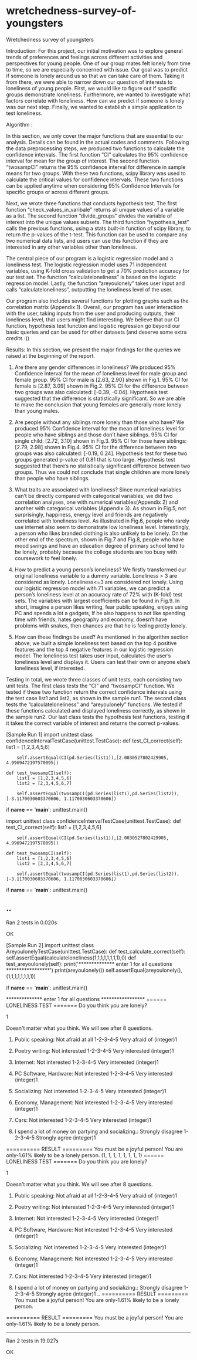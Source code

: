 # wretchedness-survey-of-youngsters




Wretchedness survey of youngsters

   
				 							
Introduction:
   For this project, our initial motivation was to explore general trends of preferences and feelings across different activities and perspectives for young people. One of our group mates felt lonely from time to time, so we are especially concerned with issue. Our goal was to predict if someone is lonely around us so that we can take care of them. Taking it from there, we were able to narrow down our question of interests to loneliness of young people. First, we would like to figure out if specific groups demonstrate loneliness. Furthermore, we wanted to investigate what factors correlate with loneliness. How can we predict if someone is lonely was our next step. Finally, we wanted to establish a simple application to test loneliness. 


Algorithm	:

In this section, we only cover the major functions that are essential to our analysis. Details can be found in the actual codes and comments. Following the data preprocessing steps, we produced two functions to calculate the confidence intervals. The first function “CI” calculates the 95% confidence interval for mean for the group of interest. The second function “twosampCI” returns the 95% confidence interval for difference in sample means for two groups. With these two functions, scipy library was used to calculate the critical values for confidence intervals. These two functions can be applied anytime when considering 95% Confidence Intervals for specific groups or across different groups.

Next, we wrote three functions that conducts hypothesis test. The first function “check_values_in_varibale” returns all unique values of a variable as a list. The second function “divide_groups” divides the variable of interest into the unique values subsets. The third function “hypothesis_test” calls the previous functions, using a stats built-in function of scipy library, to return the p-values of the t-test. This function can be used to compare any two numerical data lists, and users can use this function if they are interested in any other variables other than loneliness.

The central piece of our program is a logistic regression model and a loneliness test. The logistic regression model uses 71 independent variables, using K-fold cross validation to get a 70%  prediction accuracy for our test set. The function “calculateloneliness” is based on the logistic regression model. Lastly, the function “areyoulonely” takes user input and calls “calculateloneliness”, outputting the loneliness level of the user.
 
Our program also includes several functions for plotting graphs such as the correlation matrix (Appendix 1). Overall, our program has user interaction with the user, taking inputs from the user and producing outputs, their loneliness level, that users might find interesting. We believe that our CI function, hypothesis test function and logistic regression go beyond our basic queries and can be used for other datasets (and deserve some extra credits :))
			 							
Results:
In this section, we present the major findings for the queries we raised at the beginning of the report.

1. Are there any gender differences in loneliness?
We produced 95% Confidence Interval for the mean of loneliness level for male group and female group. 
95% CI for male is [2.63, 2.90] shown in Fig.1.
95% CI for female is [2.87, 3.09] shown in Fig.2. 
95% CI for the difference between two groups was also calculated: [-0.39, -0.04]. 
Hypothesis test suggested that the difference is statistically significant. So we are able to make the conclusion that young females are generally more lonely than young males. 


2. Are people without any siblings more lonely than those who have?
We produced 95% Confidence Interval for the mean of loneliness level for people who have siblings and those don’t have siblings.
95% CI for single child: [2.72, 3.10] shown in Fig.3.
95% CI for those have siblings: [2.79, 2.98] shown in Fig.4.
95% CI for the difference between two groups was also calculated: [-0.19, 0.24]. 
Hypothesis test for these two groups generated p-value of 0.81 that is too large.
Hypothesis test suggested that there’s no statistically significant difference between two groups. Thus we could not conclude that single children are more lonely than people who have siblings. 




3. What traits are associated with loneliness?
Since numerical variables can’t be directly compared with categorical variables, we did two correlation analyses, one with numerical variables(Appendix 2) and another with categorical variables (Appendix 3). As shown in Fig.5, not surprisingly, happiness, energy level and friends are negatively correlated with loneliness level. As illustrated in Fig.6, people who rarely use internet also seem to demonstrate low loneliness level. Interestingly, a person who likes branded clothing is also unlikely to be lonely. On the other end of the spectrum, shown in Fig.7 and Fig.8, people who have mood swings and have an education degree of primary school tend to be lonely, probably because the college students are too busy with coursework to feel lonely. 


4. How to predict a young person’s loneliness?
We firstly transformed our original loneliness variable to a dummy variable. Loneliness > 3 are considered as lonely. Loneliness<=3 are considered not lonely. Using our logistic regression model with 71 variables, we can predict a person’s loneliness level at an accuracy rate of 72% with (K-fold) test sets. The variables with largest coefficients can be found in Fig.9. In short, imagine a person likes writing, fear public speaking, enjoys using PC and spends a lot a gadgets, If he also happens to not like spending time with friends, hates geography and economy, doesn’t have problems with snakes, then chances are that he is feeling pretty lonely.


5. How can these findings be used?
As mentioned in the algorithm section above, we built a simple loneliness test based on the top 4 positive features and the top 4 negative features in our logistic regression model. The loneliness test takes user input, calculates the user’s loneliness level and displays it. Users can test their own or anyone else’s loneliness level, if interested.


Testing
    In total, we wrote three classes of unit tests, each consisting two unit tests. The first class tests the “CI” and “twosampCI” function. We tested if these two function return the correct confidence intervals using the test case list1 and list2, as shown in the sample run1. The second class tests the “calculateloneliness” and “areyoulonely” functions. We tested if these functions calculated and displayed loneliness correctly, as shown in the sample run2. Our last class tests the hypothesis test functions, testing if it takes the correct variable of interest and returns the correct p-values.

[Sample Run 1]
import unittest
class confidenceIntervalTestCase(unittest.TestCase):
    def test_CI_correct(self):
        list1 = [1,2,3,4,5,6]
        
        self.assertEqual(CI(pd.Series(list1)),[2.0030527802429905, 4.9969472197570095])
        
    def test_twosampCI(self):
        list1 = [1,2,3,4,5,6]
        list2 = [2,3,4,5,6,7]
        
        self.assertEqual(twosampCI(pd.Series(list1),pd.Series(list2)),[-3.1170030603370606, 1.1170030603370606])

if __name__ == '__main__':
    unittest.main()   


import unittest
class confidenceIntervalTestCase(unittest.TestCase):
    def test_CI_correct(self):
        list1 = [1,2,3,4,5,6]
        
        self.assertEqual(CI(pd.Series(list1)),[2.0030527802429905, 4.9969472197570095])
    
    def test_twosampCI(self):
        list1 = [1,2,3,4,5,6]
        list2 = [2,3,4,5,6,7]
        
        self.assertEqual(twosampCI(pd.Series(list1),pd.Series(list2)),[-3.1170030603370606, 1.1170030603370606])


if __name__ == '__main__':
    unittest.main()   


..
----------------------------------------------------------------------
Ran 2 tests in 0.020s

OK

[Sample Run 2]
import unittest
class AreyoulonelyTestCase(unittest.TestCase):
    def test_calculate_correct(self):
        self.assertEqual(calculateloneliness(1,1,1,1,1,1,1,1),0)
    def test_areyoulonely(self):
        print('************** enter 1 for all questions *****************')
        print(areyoulonely())
        self.assertEqual(areyoulonely(),(1,1,1,1,1,1,1,1))


if __name__ == '__main__':
    unittest.main()   


************** enter 1 for all questions *****************
 ====== LONELINESS TEST  =======
Do you think you are lonely?

1

Doesn't matter what you think.
We will see after 8 questions.

1. Public speaking: Not afraid at all 1-2-3-4-5 Very afraid of (integer)1

2. Poetry writing: Not interested 1-2-3-4-5 Very interested (integer)1

3. Internet: Not interested 1-2-3-4-5 Very interested (integer)1

4. PC Software, Hardware: Not interested 1-2-3-4-5 Very interested (integer)1

5. Socializing: Not interested 1-2-3-4-5 Very interested (integer)1

6. Economy, Management: Not interested 1-2-3-4-5 Very interested (integer)1

7. Cars: Not interested 1-2-3-4-5 Very interested (integer)1

8. I spend a lot of money on partying and socializing.: Strongly disagree 1-2-3-4-5 Strongly agree (integer)1

 ==========  RESULT  =========
You must be a joyful person!
You are only-1.61% likely to be a lonely person.
(1, 1, 1, 1, 1, 1, 1, 1)
 ====== LONELINESS TEST  =======
Do you think you are lonely?

1

Doesn't matter what you think.
We will see after 8 questions.

1. Public speaking: Not afraid at all 1-2-3-4-5 Very afraid of (integer)1

2. Poetry writing: Not interested 1-2-3-4-5 Very interested (integer)1

3. Internet: Not interested 1-2-3-4-5 Very interested (integer)1

4. PC Software, Hardware: Not interested 1-2-3-4-5 Very interested (integer)1

5. Socializing: Not interested 1-2-3-4-5 Very interested (integer)1

6. Economy, Management: Not interested 1-2-3-4-5 Very interested (integer)1

7. Cars: Not interested 1-2-3-4-5 Very interested (integer)1

8. I spend a lot of money on partying and socializing.: Strongly disagree 1-2-3-4-5 Strongly agree (integer)1
..
 ==========  RESULT  =========
You must be a joyful person!
You are only-1.61% likely to be a lonely person.

 ==========  RESULT  =========
You must be a joyful person!
You are only-1.61% likely to be a lonely person.

----------------------------------------------------------------------
Ran 2 tests in 19.027s

OK




